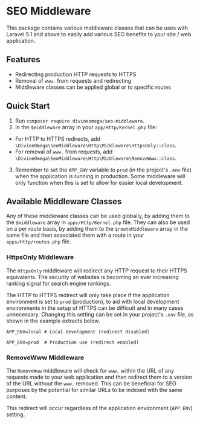 # SEO Middleware

This package contains various middleware classes that can be uses with Laravel
5.1 and above to easily add various SEO benefits to your site / web application.

## Features

* Redirecting production HTTP requests to HTTPS
* Removal of `www.` from requests and redirecting
* Middleware classes can be applied global or to specific routes

## Quick Start

1. Run `composer require divineomega/seo-middleware`.
2. In the `$middleware` array in your `app/Http/Kernel.php` file:
  * For HTTP to HTTPS redirects, add `\DivineOmega\SeoMiddleware\Http\Middleware\HttpsOnly::class`.
  * For removal of `www.` from requests, add `\DivineOmega\SeoMiddleware\Http\Middleware\RemoveWww::class`.
3. Remember to set the `APP_ENV` variable to `prod` (in the project's `.env` file) when the application is running in production. Some middleware will only function when this is set to allow for easier local development.

## Available Middleware Classes

Any of these middleware classes can be used globally, by adding them to
the `$middleware` array in `apps/Http/Kernel.php` file. They can also be used
on a per route basis, by adding them to the `$routeMiddleware` array in the
same file and then associated them with a route in your `apps/Http/routes.php`
file.

### HttpsOnly Middleware

The `HttpsOnly` middleware will redirect any HTTP request to their HTTPS
equivalents. The security of websites is becoming an ever increasing ranking
signal for search engine rankings.

The HTTP to HTTPS redirect will only take place if the application environment
is set to `prod` (production), to aid with local development environments in
the setup of HTTPS can be difficult and in many cases unnecessary. Changing
this setting can be set in your project's `.env` file, as shown in the example
extracts below.

```
APP_ENV=local # Local development (redirect disabled)
```

```
APP_ENV=prod  # Production use (redirect enabled)
```

### RemoveWww Middleware

The `RemoveWww` middleware will check for `www.` within the URL of any requests
made to your web application and then redirect them to a version of the URL
without the `www.` removed. This can be beneficial for SEO purposes by the
potential for similar URLs to be indexed with the same content.

This redirect will occur regardless of the application environment (`APP_ENV`)
setting.

